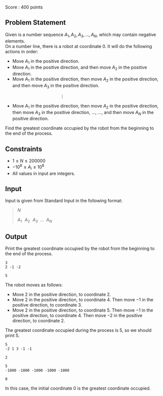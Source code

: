 Score : $400$ points

## Problem Statement

Given is a number sequence $A_1, A_2, A_3, \dots, A_N$, which may contain negative elements.<br>
On a number line, there is a robot at coordinate $0$. It will do the following actions in order:  

- Move $A_1$ in the positive direction.
- Move $A_1$ in the positive direction, and then move $A_2$ in the positive direction.
- Move $A_1$ in the positive direction, then move $A_2$ in the positive direction, and then move $A_3$ in the positive direction.

$\hspace{140pt} \vdots$  

- Move $A_1$ in the positive direction, then move $A_2$ in the positive direction, then move $A_3$ in the positive direction, $\ldots$, $\dots$, and then move $A_N$ in the positive direction.

Find the greatest coordinate occupied by the robot from the beginning to the end of the process.

## Constraints

- $1 \le N \le 200000$
- $-10^8 \le A_i \le 10^8$
- All values in input are integers.

## Input

Input is given from Standard Input in the following format:

> $N$
> 
> $A_1 \hspace{7pt} A_2 \hspace{7pt} A_3 \hspace{5pt} \dots \hspace{5pt} A_N$

## Output

Print the greatest coordinate occupied by the robot from the beginning to the end of the process.

```input1
3
2 -1 -2
```

```output1
5
```

The robot moves as follows:

- Move $2$ in the positive direction, to coordinate $2$.
- Move $2$ in the positive direction, to coordinate $4$. Then move $-1$ in the positive direction, to coordinate $3$.
- Move $2$ in the positive direction, to coordinate $5$. Then move $-1$ in the positive direction, to coordinate $4$. Then move $-2$ in the positive direction, to coordinate $2$.

The greatest coordinate occupied during the process is $5$, so we should print $5$.

```input2
5
-2 1 3 -1 -1
```

```output2
2
```

```input3
5
-1000 -1000 -1000 -1000 -1000
```

```output3
0
```

In this case, the initial coordinate $0$ is the greatest coordinate occupied.